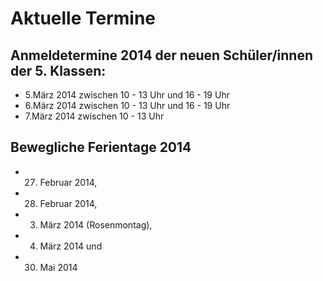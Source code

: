 
# Aktuelle Termine

## Anmeldetermine 2014 der neuen Schüler/innen der 5. Klassen:

- 5.März 2014 zwischen 10 - 13 Uhr und 16 - 19 Uhr
- 6.März 2014 zwischen 10 - 13 Uhr und 16 - 19 Uhr
- 7.März 2014 zwischen 10 - 13 Uhr
 
## Bewegliche Ferientage 2014  

- 27. Februar 2014, 
- 28. Februar 2014, 
- 03. März 2014 (Rosenmontag), 
- 04. März 2014 und 
- 30. Mai 2014


